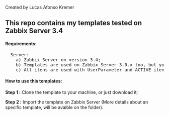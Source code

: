 Created by Lucas Afonso Kremer <br>

<h2>This repo contains my templates tested on Zabbix Server 3.4</h2>

<h4>Requirements:</h4>
<pre>
  Server:
	a) Zabbix Server on version 3.4;
	b) Templates are used on Zabbix Server 3.0.x too, but you will need change some stuffs, like "Allow manual close" option, before use them;
	c) All itens are used with UserParameter and ACTIVE itens.
</pre>

<h4>How to use this templates:</h4>

<b>Step 1 :</b> Clone the template to your machine, or just download it;

<b>Step 2 :</b> Import the template on Zabbix Server (More details about an specific template, will be avaible on the folder).


